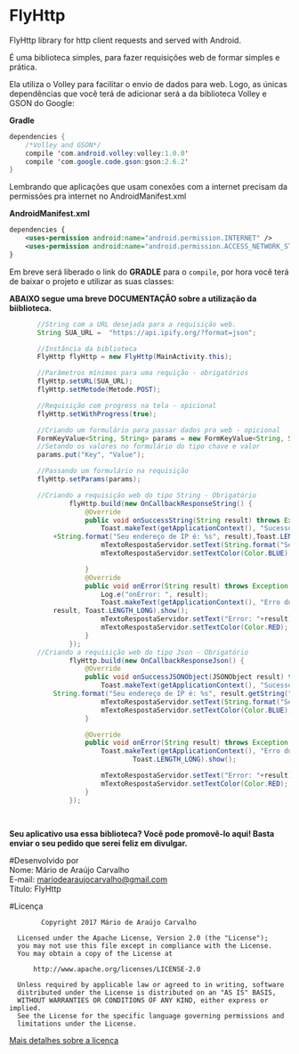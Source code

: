 # FlyHttp
FlyHttp library for http client requests and served with Android.

É uma biblioteca simples, para fazer requisições web de formar simples e prática.

Ela utiliza o Volley para facilitar o envio de dados para web. Logo, as únicas dependências que você terá de adicionar será a
da biblioteca Volley e GSON do Google:

<b>Gradle</b>

```java
dependencies {
    /*Volley and GSON*/
    compile 'com.android.volley:volley:1.0.0'
    compile 'com.google.code.gson:gson:2.6.2'
}

```
Lembrando que aplicações que usam conexões com a internet precisam da permissões pra internet no AndroidManifest.xml

<b>AndroidManifest.xml</b>

```xml
dependencies {
    <uses-permission android:name="android.permission.INTERNET" />
    <uses-permission android:name="android.permission.ACCESS_NETWORK_STATE" />
}
```
Em breve será liberado o link do <strong>GRADLE</strong> para o ```compile```, por hora você terá de baixar o projeto e utilizar as suas classes:

<b>ABAIXO segue uma breve DOCUMENTAÇÃO sobre a utilização da biiblioteca.</b>

 ```java
		//String com a URL desejada para a requisição web.
		String SUA_URL =  "https://api.ipify.org/?format=json";

		//Instância da biblioteca
		FlyHttp flyHttp = new FlyHttp(MainActivity.this);

		//Parâmetros mínimos para uma requição - obrigatórios
		flyHttp.setURL(SUA_URL);
		flyHttp.setMetode(Metode.POST);

		//Requisição com progress na tela - opicional
		flyHttp.setWithProgress(true);

		//Criando um formulário para passar dados pra web - opicional
		FormKeyValue<String, String> params = new FormKeyValue<String, String>();
		//Setando os valores no formulário do tipo chave e valor
		params.put("Key", "Value");

		//Passando um formulário na requisição
		flyHttp.setParams(params);

		//Criando a requisição web do tipo String - Obrigatório
                flyHttp.build(new OnCallbackResponseString() {
                    @Override
                    public void onSuccessString(String result) throws Exception {//Sucesso na requisição - Obrigatório
                        Toast.makeText(getApplicationContext(), "Sucesso na Requisição: Resultado: "
			+String.format("Seu endereço de IP é: %s", result),Toast.LENGTH_LONG).show();
                        mTextoRespostaServidor.setText(String.format("Seu IP é: %s", result));
                        mTextoRespostaServidor.setTextColor(Color.BLUE);

                    }
                    @Override
                    public void onError(String result) throws Exception {//Erro na requisição - Obrigatório
                        Log.e("onError: ", result);
                        Toast.makeText(getApplicationContext(), "Erro durante a requisição HTTP: Resultado de Erro: "+
			result, Toast.LENGTH_LONG).show();
                        mTextoRespostaServidor.setText("Error: "+result);
                        mTextoRespostaServidor.setTextColor(Color.RED);
                    }
                });
		//Criando a requisição web do tipo Json - Obrigatório
                flyHttp.build(new OnCallbackResponseJson() {
                    @Override
                    public void onSuccessJSONObject(JSONObject result) throws JSONException {
                        Toast.makeText(getApplicationContext(), "Sucesso na Requisição: Resultado: "+
			String.format("Seu endereço de IP é: %s", result.getString("ip")),Toast.LENGTH_LONG).show();
                        mTextoRespostaServidor.setText(String.format("Seu IP é: %s", result.getString("ip")));
                        mTextoRespostaServidor.setTextColor(Color.BLUE);
                    }

                    @Override
                    public void onError(String result) throws Exception {
                        Toast.makeText(getApplicationContext(), "Erro durante a requisição HTTP: Resultado de Erro: "+result,
                                Toast.LENGTH_LONG).show();

                        mTextoRespostaServidor.setText("Error: "+result);
                        mTextoRespostaServidor.setTextColor(Color.RED);
                    }
                });
	
	
  ```

<b>Seu aplicativo usa essa biblioteca? Você pode promovê-lo aqui! Basta enviar o seu pedido que serei feliz em divulgar.</b>

#Desenvolvido por<br>
Nome: Mário de Araújo Carvalho<br> 
E-mail: mariodearaujocarvalho@gmail.com<br>
Título: FlyHttp
<br>

#Licença
``` 
        Copyright 2017 Mário de Araújo Carvalho
 
  Licensed under the Apache License, Version 2.0 (the "License");
  you may not use this file except in compliance with the License.
  You may obtain a copy of the License at
 
      http://www.apache.org/licenses/LICENSE-2.0
 
  Unless required by applicable law or agreed to in writing, software
  distributed under the License is distributed on an "AS IS" BASIS,
  WITHOUT WARRANTIES OR CONDITIONS OF ANY KIND, either express or implied.
  See the License for the specific language governing permissions and
  limitations under the License.

````

<a href="https://github.com/MarioDeAraujoCarvalho/FlyHttp/blob/master/LICENSE" target="_blank">Mais detalhes sobre a licença</a>
